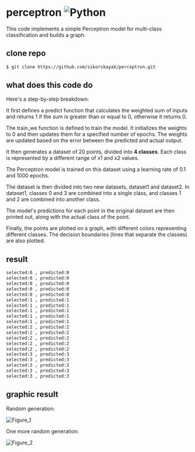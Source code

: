 # perceptron ![Python](https://img.shields.io/badge/python-3670A0?style=for-the-badge&logo=python&logoColor=ffdd54)

This code implements a simple Perceptron model for multi-class classification and builds a graph.

## clone repo
```bash
$ git clone https://github.com/sikorskayaX/perceptron.git
```
## what does this code do

Here's a step-by-step breakdown:

It first defines a predict function that calculates the weighted sum of inputs and returns 1 if the sum is greater than or equal to 0, otherwise it returns 0.

The train_we function is defined to train the model. It initializes the weights to 0 and then updates them for a specified number of epochs. The weights are updated based on the error between the predicted and actual output.

It then generates a dataset of 20 points, divided into <b>4 classes</b>. Each class is represented by a different range of x1 and x2 values.

The Perceptron model is trained on this dataset using a learning rate of 0.1 and 1000 epochs.

The dataset is then divided into two new datasets, dataset1 and dataset2. In dataset1, classes 0 and 3 are combined into a single class, and classes 1 and 2 are combined into another class. 

The model's predictions for each point in the original dataset are then printed out, along with the actual class of the point.

Finally, the points are plotted on a graph, with different colors representing different classes. The decision boundaries (lines that separate the classes) are also plotted.
## result
```bash
selected:0 , predicted:0 
selected:0 , predicted:0 
selected:0 , predicted:0 
selected:0 , predicted:0 
selected:0 , predicted:0
selected:1 , predicted:1
selected:1 , predicted:1
selected:1 , predicted:1
selected:1 , predicted:1
selected:1 , predicted:1
selected:2 , predicted:2
selected:2 , predicted:2
selected:2 , predicted:2
selected:2 , predicted:2
selected:2 , predicted:2
selected:3 , predicted:3
selected:3 , predicted:3
selected:3 , predicted:3
selected:3 , predicted:3
selected:3 , predicted:3
```
## graphic result 
Random generation:

![Figure_1](https://github.com/sikorskayaX/perceptron/assets/106336275/70f74bde-a9c5-4fff-a4db-33f60157e542)

One more random generation:

![Figure_2](https://github.com/sikorskayaX/perceptron/assets/106336275/9cebb63c-9b16-4c09-b394-79daaf87480a)

